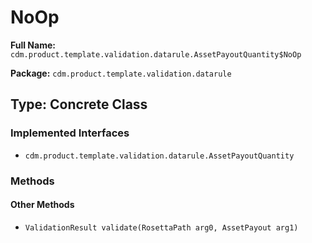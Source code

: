 # NoOp

**Full Name:** `cdm.product.template.validation.datarule.AssetPayoutQuantity$NoOp`

**Package:** `cdm.product.template.validation.datarule`

## Type: Concrete Class

### Implemented Interfaces

- `cdm.product.template.validation.datarule.AssetPayoutQuantity`

### Methods

#### Other Methods

- `ValidationResult validate(RosettaPath arg0, AssetPayout arg1)`


